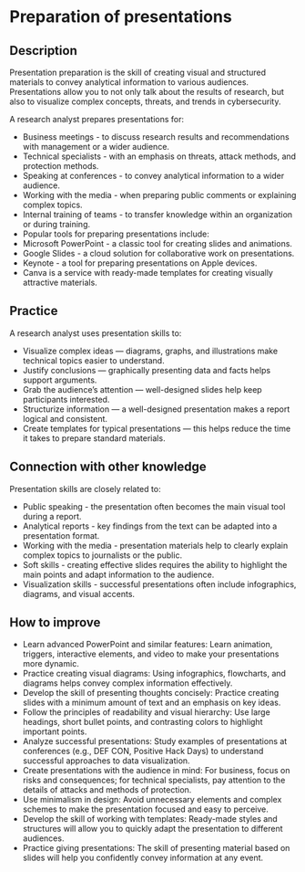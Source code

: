 # Preparation of presentations
## Description
Presentation preparation is the skill of creating visual and structured materials to convey analytical information to various audiences. Presentations allow you to not only talk about the results of research, but also to visualize complex concepts, threats, and trends in cybersecurity.

A research analyst prepares presentations for:
- Business meetings - to discuss research results and recommendations with management or a wider audience.
- Technical specialists - with an emphasis on threats, attack methods, and protection methods.
- Speaking at conferences - to convey analytical information to a wider audience.
- Working with the media - when preparing public comments or explaining complex topics.
- Internal training of teams - to transfer knowledge within an organization or during training.
- Popular tools for preparing presentations include:
- Microsoft PowerPoint - a classic tool for creating slides and animations.
- Google Slides - a cloud solution for collaborative work on presentations.
- Keynote - a tool for preparing presentations on Apple devices.
- Canva is a service with ready-made templates for creating visually attractive materials.

## Practice
A research analyst uses presentation skills to:
- Visualize complex ideas — diagrams, graphs, and illustrations make technical topics easier to understand.
- Justify conclusions — graphically presenting data and facts helps support arguments.
- Grab the audience’s attention — well-designed slides help keep participants interested.
- Structurize information — a well-designed presentation makes a report logical and consistent.
- Create templates for typical presentations — this helps reduce the time it takes to prepare standard materials.

## Connection with other knowledge
Presentation skills are closely related to:
- Public speaking - the presentation often becomes the main visual tool during a report.
- Analytical reports - key findings from the text can be adapted into a presentation format.
- Working with the media - presentation materials help to clearly explain complex topics to journalists or the public.
- Soft skills - creating effective slides requires the ability to highlight the main points and adapt information to the audience.
- Visualization skills - successful presentations often include infographics, diagrams, and visual accents.

## How to improve
- Learn advanced PowerPoint and similar features: Learn animation, triggers, interactive elements, and video to make your presentations more dynamic.
- Practice creating visual diagrams: Using infographics, flowcharts, and diagrams helps convey complex information effectively.
- Develop the skill of presenting thoughts concisely: Practice creating slides with a minimum amount of text and an emphasis on key ideas.
- Follow the principles of readability and visual hierarchy: Use large headings, short bullet points, and contrasting colors to highlight important points.
- Analyze successful presentations: Study examples of presentations at conferences (e.g., DEF CON, Positive Hack Days) to understand successful approaches to data visualization.
- Create presentations with the audience in mind: For business, focus on risks and consequences; for technical specialists, pay attention to the details of attacks and methods of protection.
- Use minimalism in design: Avoid unnecessary elements and complex schemes to make the presentation focused and easy to perceive.
- Develop the skill of working with templates: Ready-made styles and structures will allow you to quickly adapt the presentation to different audiences.
- Practice giving presentations: The skill of presenting material based on slides will help you confidently convey information at any event.
